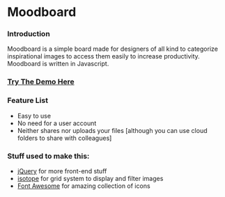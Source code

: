 # Moodboard
### Introduction
Moodboard is a simple board made for designers of all kind to categorize inspirational images to access them easily to increase productivity. Moodboard is written in Javascript.

### [Try The Demo Here](http://excalith.github.io/Moodboard/)

### Feature List
 * Easy to use
 * No need for a user account
 * Neither shares nor uploads your files [although you can use cloud folders to share with colleagues]

### Stuff used to make this:
 * [jQuery](https://jquery.com/) for more front-end stuff
 * [isotope](http://isotope.metafizzy.co/) for grid system to display and filter images
 * [Font Awesome](http://fontawesome.io) for amazing collection of icons
